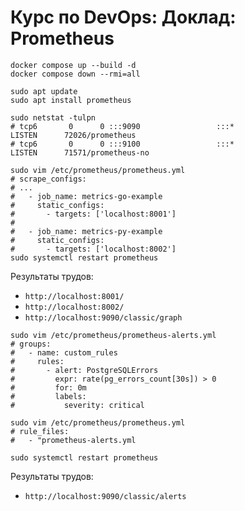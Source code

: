 # Курс по DevOps: Доклад: Prometheus

```shell
docker compose up --build -d
docker compose down --rmi=all

sudo apt update
sudo apt install prometheus

sudo netstat -tulpn
# tcp6       0      0 :::9090                 :::*                    LISTEN      72026/prometheus
# tcp6       0      0 :::9100                 :::*                    LISTEN      71571/prometheus-no

sudo vim /etc/prometheus/prometheus.yml
# scrape_configs:
# ...
#   - job_name: metrics-go-example
#     static_configs:
#       - targets: ['localhost:8001']
# 
#   - job_name: metrics-py-example
#     static_configs:
#       - targets: ['localhost:8002']
sudo systemctl restart prometheus
```

Результаты трудов:
- `http://localhost:8001/`
- `http://localhost:8002/`
- `http://localhost:9090/classic/graph`

```shell
sudo vim /etc/prometheus/prometheus-alerts.yml
# groups:
#   - name: custom_rules
#     rules:
#       - alert: PostgreSQLErrors
#         expr: rate(pg_errors_count[30s]) > 0
#         for: 0m
#         labels:
#           severity: critical

sudo vim /etc/prometheus/prometheus.yml
# rule_files:
#   - "prometheus-alerts.yml

sudo systemctl restart prometheus
```

Результаты трудов:
- `http://localhost:9090/classic/alerts`
